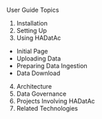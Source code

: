 User Guide Topics

1. Installation
2. Setting Up
3. Using HADatAc
 * Initial Page
 * Uploading Data
 * Preparing Data Ingestion
 * Data Download
4. Architecture
5. Data Governance
6. Projects Involving HADatAc
7. Related Technologies 